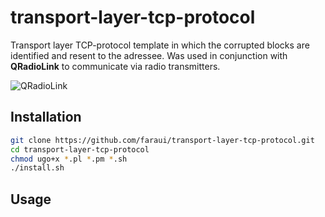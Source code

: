 # transport-layer-tcp-protocol
Transport layer TCP-protocol template in which the corrupted blocks are identified and resent to the adressee. Was used in conjunction with **QRadioLink** to communicate via radio transmitters.

![QRadioLink](https://github.com/faraui/transport-layer-tcp-protocol/assets/170811164/da3369ff-1ff6-4a25-a0f8-d95ec6b2b151)


## Installation
```bash
git clone https://github.com/faraui/transport-layer-tcp-protocol.git
cd transport-layer-tcp-protocol
chmod ugo+x *.pl *.pm *.sh
./install.sh
```

## Usage
